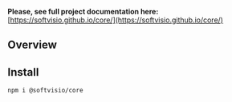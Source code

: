 **Please, see full project documentation here:** [https://softvisio.github.io/core/](https://softvisio.github.io/core/)

## Overview

## Install

```
npm i @softvisio/core
```

